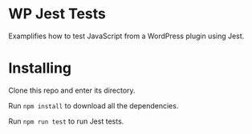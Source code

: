 # WP Jest Tests

Examplifies how to test JavaScript from a WordPress plugin using Jest.

# Installing

Clone this repo and enter its directory.

Run `npm install` to download all the dependencies.

Run `npm run test` to run Jest tests.
